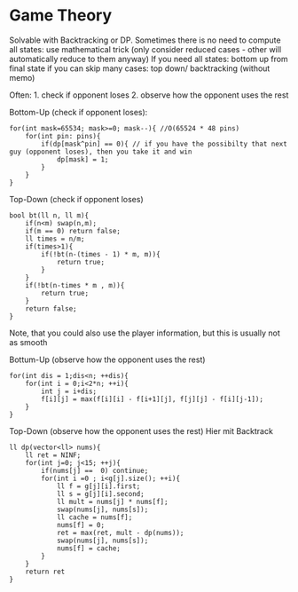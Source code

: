 # Game Theory

Solvable with Backtracking or DP. Sometimes there is no need to compute all states: use mathematical trick (only consider reduced cases - other will automatically reduce to them anyway)
If you need all states: bottom up from final state
if you can skip many cases: top down/ backtracking (without memo)


Often: 
	1. check if opponent loses
	2. observe how the opponent uses the rest

Bottom-Up (check if opponent loses):
```
for(int mask=65534; mask>=0; mask--){ //O(65524 * 48 pins)
    for(int pin: pins){
        if(dp[mask^pin] == 0){ // if you have the possibilty that next guy (opponent loses), then you take it and win
            dp[mask] = 1;
        }
    }
}
```

Top-Down (check if opponent loses)
```
bool bt(ll n, ll m){
    if(n<m) swap(n,m);
    if(m == 0) return false;
    ll times = n/m;
    if(times>1){
        if(!bt(n-(times - 1) * m, m)){
            return true;
        }
    }
    if(!bt(n-times * m , m)){
        return true;
    }
    return false;
}
```

Note, that you could also use the player information, but this is usually not as smooth




Bottum-Up (observe how the opponent uses the rest)
```
for(int dis = 1;dis<n; ++dis){
    for(int i = 0;i<2*n; ++i){
        int j = i+dis;
        f[i][j] = max(f[i][i] - f[i+1][j], f[j][j] - f[i][j-1]);
    }
}
```

Top-Down (observe how the opponent uses the rest)
Hier mit Backtrack
```
ll dp(vector<ll> nums){
    ll ret = NINF;
    for(int j=0; j<15; ++j){
        if(nums[j] ==  0) continue;
        for(int i =0 ; i<g[j].size(); ++i){
            ll f = g[j][i].first;
            ll s = g[j][i].second;
            ll mult = nums[j] * nums[f];
            swap(nums[j], nums[s]);
            ll cache = nums[f];
            nums[f] = 0;
            ret = max(ret, mult - dp(nums));
            swap(nums[j], nums[s]);
            nums[f] = cache;
        }
    }
    return ret
}
```



